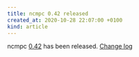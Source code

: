 ```yaml
---
title: ncmpc 0.42 released
created_at: 2020-10-28 22:07:00 +0100
kind: article
---
```


ncmpc [0.42](http://www.musicpd.org/download/ncmpc/0/ncmpc-0.42.tar.xz) has been released.
[Change log](https://raw.githubusercontent.com/MusicPlayerDaemon/ncmpc/v0.42/NEWS)
